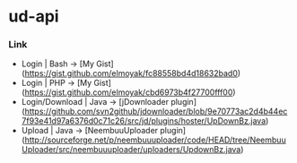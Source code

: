 # ud-api

### Link
+ Login | Bash -> [My Gist] (https://gist.github.com/elmoyak/fc88558bd4d18632bad0)
+ Login | PHP -> [My Gist] (https://gist.github.com/elmoyak/cbd6973b4f27700fff00)
+ Login/Download | Java -> [jDownloader plugin] (https://github.com/svn2github/jdownloader/blob/9e70773ac2d4b44ec7f93e41d97a6376d0c71c26/src/jd/plugins/hoster/UpDownBz.java)
+ Upload | Java -> [NeembuuUploader plugin] (http://sourceforge.net/p/neembuuuploader/code/HEAD/tree/NeembuuUploader/src/neembuuuploader/uploaders/UpdownBz.java)

